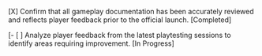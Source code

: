 [X] Confirm that all gameplay documentation has been accurately reviewed and reflects player feedback prior to the official launch. [Completed]

[- [ ] Analyze player feedback from the latest playtesting sessions to identify areas requiring improvement. [In Progress]
